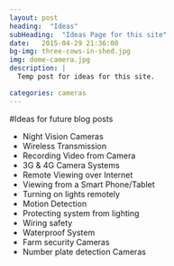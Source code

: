 ```yaml
---
layout: post
heading:  "Ideas"
subHeading:  "Ideas Page for this site"
date:   2015-04-29 21:36:00
bg-img: three-cows-in-shed.jpg
img: dome-camera.jpg
description: |
  Temp post for ideas for this site.

categories: cameras
---
```


#Ideas for future blog posts

- Night Vision Cameras
- Wireless Transmission
- Recording Video from Camera
- 3G & 4G Camera Systems
- Remote Viewing over Internet
- Viewing from a Smart Phone/Tablet
- Turning on lights remotely
- Motion Detection
- Protecting system from lighting
- Wiring safety
- Waterproof System
- Farm security Cameras
- Number plate detection Cameras
